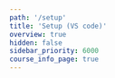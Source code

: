 ```yaml
---
path: '/setup'
title: 'Setup (VS code)'
overview: true
hidden: false
sidebar_priority: 6000
course_info_page: true
---
```


<pages-in-this-section></pages-in-this-section>
